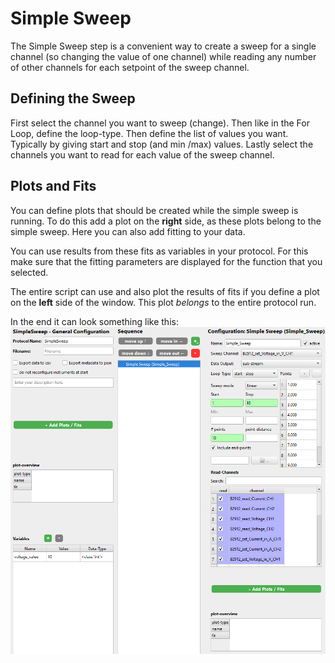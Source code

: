 # Simple Sweep

The Simple Sweep step is a convenient way to create a sweep for a single channel (so changing the value of one channel) while reading any number of other channels for each setpoint of the sweep channel.

## Defining the Sweep

First select the channel you want to sweep (change). Then like in the For Loop, define the loop-type. Then define the list of values you want. Typically by giving start and stop (and min /max) values. Lastly select the channels you want to read for each value of the sweep channel.

## Plots and Fits

You can define plots that should be created while the simple sweep is running. To do this add a plot on the **right** side, as these plots belong to the simple sweep. Here you can also add fitting to your data.

You can use results from these fits as variables in your protocol. For this make sure that the fitting parameters are displayed for the function that you selected.

The entire script can use and also plot the results of fits if you define a plot on the **left** side of the window. This plot *belongs* to the entire protocol run.

In the end it can look something like this:
![GUI of the simple sweep step with example parameters](images/image-3.png)
